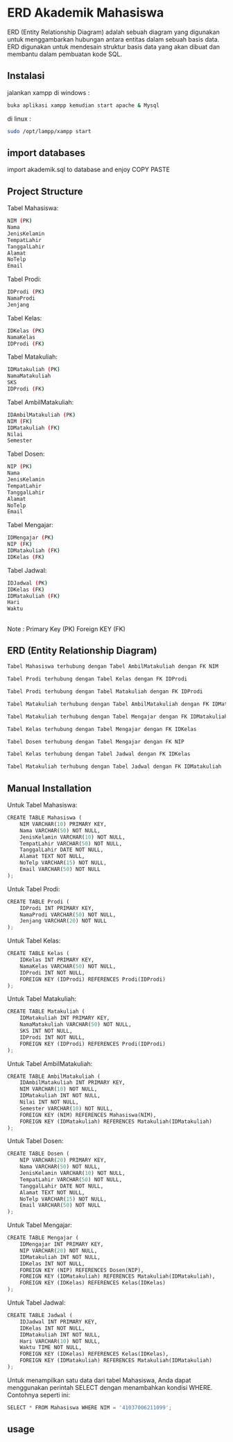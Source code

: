 # ERD Akademik Mahasiswa
ERD (Entity Relationship Diagram) adalah sebuah diagram yang digunakan untuk menggambarkan hubungan antara entitas dalam sebuah basis data. ERD digunakan untuk mendesain struktur basis data yang akan dibuat dan membantu dalam pembuatan kode SQL.

## Instalasi
jalankan xampp di windows :
```bash
buka aplikasi xampp kemudian start apache & Mysql
```
di linux :
```bash
sudo /opt/lampp/xampp start
```

## import databases
import akademik.sql to database and enjoy COPY PASTE

##

## Project Structure
Tabel Mahasiswa:
```bash
NIM (PK)
Nama
JenisKelamin
TempatLahir
TanggalLahir
Alamat
NoTelp
Email
```
Tabel Prodi:
```bash
IDProdi (PK)
NamaProdi
Jenjang
```
Tabel Kelas:
```bash
IDKelas (PK)
NamaKelas
IDProdi (FK)
```
Tabel Matakuliah:
```bash
IDMatakuliah (PK)
NamaMatakuliah
SKS
IDProdi (FK)
```
Tabel AmbilMatakuliah:
```bash
IDAmbilMatakuliah (PK)
NIM (FK)
IDMatakuliah (FK)
Nilai
Semester
```
Tabel Dosen:
```bash
NIP (PK)
Nama
JenisKelamin
TempatLahir
TanggalLahir
Alamat
NoTelp
Email
```
Tabel Mengajar:
```bash
IDMengajar (PK)
NIP (FK)
IDMatakuliah (FK)
IDKelas (FK)
```
Tabel Jadwal:
```bash
IDJadwal (PK)
IDKelas (FK)
IDMatakuliah (FK)
Hari
Waktu
```
##
Note : Primary Key (PK)
       Foreign KEY (FK)
##
## ERD (Entity Relationship Diagram)
```bash
Tabel Mahasiswa terhubung dengan Tabel AmbilMatakuliah dengan FK NIM
```
```bash
Tabel Prodi terhubung dengan Tabel Kelas dengan FK IDProdi
```
```bash
Tabel Prodi terhubung dengan Tabel Matakuliah dengan FK IDProdi
```
```bash
Tabel Matakuliah terhubung dengan Tabel AmbilMatakuliah dengan FK IDMatakuliah
```
```bash
Tabel Matakuliah terhubung dengan Tabel Mengajar dengan FK IDMatakuliah
```
```bash
Tabel Kelas terhubung dengan Tabel Mengajar dengan FK IDKelas
```
```bash
Tabel Dosen terhubung dengan Tabel Mengajar dengan FK NIP
```
```bash
Tabel Kelas terhubung dengan Tabel Jadwal dengan FK IDKelas
```
```bash
Tabel Matakuliah terhubung dengan Tabel Jadwal dengan FK IDMatakuliah
```


## Manual Installation
Untuk Tabel Mahasiswa:
```python
CREATE TABLE Mahasiswa (
    NIM VARCHAR(10) PRIMARY KEY,
    Nama VARCHAR(50) NOT NULL,
    JenisKelamin VARCHAR(10) NOT NULL,
    TempatLahir VARCHAR(50) NOT NULL,
    TanggalLahir DATE NOT NULL,
    Alamat TEXT NOT NULL,
    NoTelp VARCHAR(15) NOT NULL,
    Email VARCHAR(50) NOT NULL
);
```
Untuk Tabel Prodi:
```python
CREATE TABLE Prodi (
    IDProdi INT PRIMARY KEY,
    NamaProdi VARCHAR(50) NOT NULL,
    Jenjang VARCHAR(20) NOT NULL
);
```
Untuk Tabel Kelas:
```python
CREATE TABLE Kelas (
    IDKelas INT PRIMARY KEY,
    NamaKelas VARCHAR(50) NOT NULL,
    IDProdi INT NOT NULL,
    FOREIGN KEY (IDProdi) REFERENCES Prodi(IDProdi)
);
```
Untuk Tabel Matakuliah:
```python
CREATE TABLE Matakuliah (
    IDMatakuliah INT PRIMARY KEY,
    NamaMatakuliah VARCHAR(50) NOT NULL,
    SKS INT NOT NULL,
    IDProdi INT NOT NULL,
    FOREIGN KEY (IDProdi) REFERENCES Prodi(IDProdi)
);
```
Untuk Tabel AmbilMatakuliah:
```python
CREATE TABLE AmbilMatakuliah (
    IDAmbilMatakuliah INT PRIMARY KEY,
    NIM VARCHAR(10) NOT NULL,
    IDMatakuliah INT NOT NULL,
    Nilai INT NOT NULL,
    Semester VARCHAR(10) NOT NULL,
    FOREIGN KEY (NIM) REFERENCES Mahasiswa(NIM),
    FOREIGN KEY (IDMatakuliah) REFERENCES Matakuliah(IDMatakuliah)
);
```
Untuk Tabel Dosen:
```python
CREATE TABLE Dosen (
    NIP VARCHAR(20) PRIMARY KEY,
    Nama VARCHAR(50) NOT NULL,
    JenisKelamin VARCHAR(10) NOT NULL,
    TempatLahir VARCHAR(50) NOT NULL,
    TanggalLahir DATE NOT NULL,
    Alamat TEXT NOT NULL,
    NoTelp VARCHAR(15) NOT NULL,
    Email VARCHAR(50) NOT NULL
);
```
Untuk Tabel Mengajar:
```python
CREATE TABLE Mengajar (
    IDMengajar INT PRIMARY KEY,
    NIP VARCHAR(20) NOT NULL,
    IDMatakuliah INT NOT NULL,
    IDKelas INT NOT NULL,
    FOREIGN KEY (NIP) REFERENCES Dosen(NIP),
    FOREIGN KEY (IDMatakuliah) REFERENCES Matakuliah(IDMatakuliah),
    FOREIGN KEY (IDKelas) REFERENCES Kelas(IDKelas)
);
```
Untuk Tabel Jadwal:
```python
CREATE TABLE Jadwal (
    IDJadwal INT PRIMARY KEY,
    IDKelas INT NOT NULL,
    IDMatakuliah INT NOT NULL,
    Hari VARCHAR(10) NOT NULL,
    Waktu TIME NOT NULL,
    FOREIGN KEY (IDKelas) REFERENCES Kelas(IDKelas),
    FOREIGN KEY (IDMatakuliah) REFERENCES Matakuliah(IDMatakuliah)
);
```

Untuk menampilkan satu data dari tabel Mahasiswa, Anda dapat menggunakan perintah SELECT dengan menambahkan kondisi WHERE. Contohnya seperti ini:
```python
SELECT * FROM Mahasiswa WHERE NIM = '41037006211099';
```
## usage
